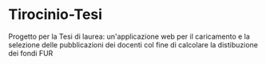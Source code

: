 # Tirocinio-Tesi
 Progetto per la Tesi di laurea: un'applicazione web per il caricamento e la selezione delle pubblicazioni dei docenti col fine di calcolare la distibuzione dei fondi FUR
